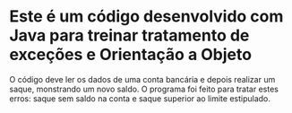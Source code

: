 # Este é um código desenvolvido com Java para treinar tratamento de exceções e Orientação a Objeto


O código deve ler os dados de uma conta bancária e depois realizar um 
saque, monstrando um novo saldo.
O programa foi feito para tratar estes erros: saque sem saldo na conta e saque superior ao limite estipulado.
